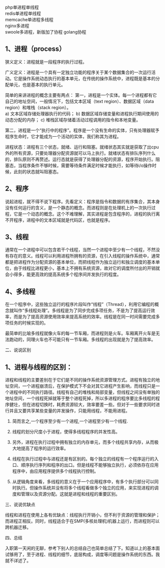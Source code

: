 

php单进程单线程  
redis单进程单线程    
memcache单进程多线程   
nginx多进程   
swoole多进程，新版加了协程 
golang协程  


1、进程（process）
-------------------
狭义定义：进程就是一段程序的执行过程。

广义定义：进程是一个具有一定独立功能的程序关于某个数据集合的一次运行活动。它是操作系统动态执行的基本单元，在传统的操作系统中，进程既是基本的分配单元，也是基本的执行单元。

简单的来讲进程的概念主要有两点：
第一，进程是一个实体。每一个进程都有它自己的地址空间，一般情况下，包括文本区域（text region）、数据区域（data region）和堆栈（stack region）。  
a) 文本区域存储处理器执行的代码；
b) 数据区域存储变量和进程执行期间使用的动态分配的内存；
c) 堆栈区域存储着活动过程调用的指令和本地变量。

第二，进程是一个“执行中的程序”。程序是一个没有生命的实体，只有处理器赋予程序生命时，它才能成为一个活动的实体，我们称其为进程。


进程状态：进程有三个状态，就绪、运行和阻塞。就绪状态其实就是获取了出cpu外的所有资源，只要处理器分配资源就可以马上执行。就绪状态有排队序列什么的，排队原则不再赘述。运行态就是获得了处理器分配的资源，程序开始执行。阻塞态，当程序条件不够时候，需要等待条件满足时候才能执行，如等待i/o操作时候，此刻的状态就叫阻塞态。


2、程序
-------------------
说起进程，就不得不说下程序。先看定义：程序是指令和数据的有序集合，其本身没有任何运行的含义，是一个静态的概念。而进程则是在处理机上的一次执行过程，它是一个动态的概念。这个不难理解，其实进程是包含程序的，进程的执行离不开程序，进程中的文本区域就是代码区，也就是程序。


3、线程
-------------------
通常在一个进程中可以包含若干个线程，当然一个进程中至少有一个线程，不然没有存在的意义。线程可以利用进程所拥有的资源，在引入线程的操作系统中，通常都是把进程作为分配资源的基本单位，而把线程作为独立运行和独立调度的基本单位，由于线程比进程更小，基本上不拥有系统资源，故对它的调度所付出的开销就会小得多，能更高效的提高系统多个程序间并发执行的程度。



4、多线程
-------------------
在一个程序中，这些独立运行的程序片段叫作“线程”（Thread），利用它编程的概念就叫作“多线程处理”。多线程是为了同步完成多项任务，不是为了提高运行效率，而是为了提高资源使用效率来提高系统的效率。线程是在同一时间需要完成多项任务的时候实现的。

最简单的比喻多线程就像火车的每一节车厢，而进程则是火车。车厢离开火车是无法跑动的，同理火车也不可能只有一节车厢。多线程的出现就是为了提高效率。



二、说说区别

1、进程与线程的区别：
-------------------
进程和线程的主要差别在于它们是不同的操作系统资源管理方式。进程有独立的地址空间，一个进程崩溃后，在保护模式下不会对其它进程产生影响，而线程只是一个进程中的不同执行路径。线程有自己的堆栈和局部变量，但线程之间没有单独的地址空间，一个线程死掉就等于整个进程死掉，所以多进程的程序要比多线程的程序健壮，但在进程切换时，耗费资源较大，效率要差一些。但对于一些要求同时进行并且又要共享某些变量的并发操作，只能用线程，不能用进程。

1) 简而言之,一个程序至少有一个进程,一个进程至少有一个线程.

2) 线程的划分尺度小于进程，使得多线程程序的并发性高。

3) 另外，进程在执行过程中拥有独立的内存单元，而多个线程共享内存，从而极大地提高了程序的运行效率。

4) 线程在执行过程中与进程还是有区别的。每个独立的线程有一个程序运行的入口、顺序执行序列和程序的出口。但是线程不能够独立执行，必须依存在应用程序中，由应用程序提供多个线程执行控制。

5) 从逻辑角度来看，多线程的意义在于一个应用程序中，有多个执行部分可以同时执行。但操作系统并没有将多个线程看做多个独立的应用，来实现进程的调度和管理以及资源分配。这就是进程和线程的重要区别。



三、说说优缺点

线程和进程在使用上各有优缺点：线程执行开销小，但不利于资源的管理和保护；而进程正相反。同时，线程适合于在SMP(多核处理机)机器上运行，而进程则可以跨机器迁移。



四、总结

入职第一天闲的无聊，参考下别人的总结自己也简单总结了下。知道以上的基本面试够用了，至于进程、线程的细节，底层构成，调度等问题是操作系统的东西。我就不详述了。





